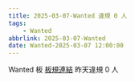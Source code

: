 ```yaml
---
title: 2025-03-07-Wanted 違規 0 人
tags:
    - Wanted
abbrlink: 2025-03-07-Wanted
date: Wanted-2025-03-07 12:00:00
---
```

Wanted 板 [板規連結](https://www.ptt.cc/bbs/Wanted/M.1608829773.A.D3B.html)
昨天違規 0 人
